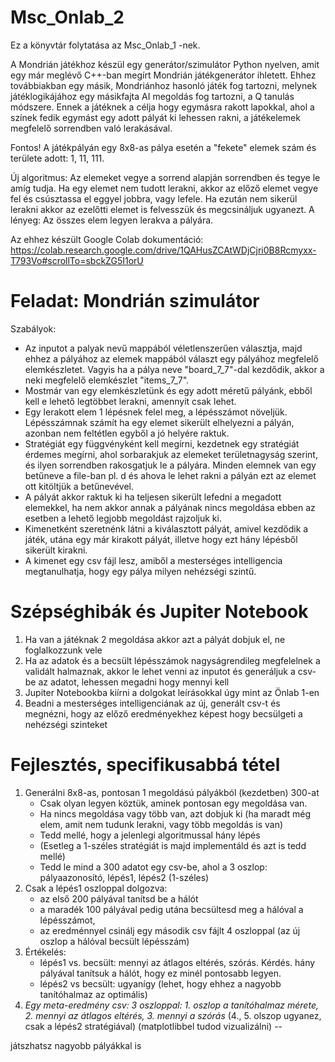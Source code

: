 # Msc_Onlab_2
Ez a könyvtár folytatása az Msc_Onlab_1 -nek. 

A Mondrián játékhoz készül egy generátor/szimulátor Python nyelven, amit egy már meglévő C++-ban megírt Mondrián játékgenerátor ihletett. 
Ehhez továbbiakban egy másik, Mondriánhoz hasonló játék fog tartozni, melynek játéklogikájához egy másikfajta AI megoldás fog tartozni, a Q tanulás módszere. 
Ennek a játéknek a célja hogy egymásra rakott lapokkal, ahol a színek fedik egymást egy adott pályát ki lehessen rakni, a játékelemek megfelelő sorrendben való lerakásával.

Fontos! A játékpályán egy 8x8-as pálya esetén a "fekete" elemek szám és területe adott: 1, 11, 111.

Új algoritmus: Az elemeket vegye a sorrend alapján sorrendben és tegye le amíg tudja. Ha egy elemet nem tudott lerakni, akkor az előző elemet vegye fel és csúsztassa el eggyel jobbra, vagy lefele. Ha ezután nem sikerül lerakni akkor az ezelőtti elemet is felvesszük és megcsináljuk ugyanezt. A lényeg: Az összes elem legyen lerakva a pályára.

Az ehhez készült Google Colab dokumentáció: https://colab.research.google.com/drive/1QAHusZCAtWDjCjri0B8Rcmyxx-T793Vo#scrollTo=sbckZG5I1orU

# Feladat: Mondrián szimulátor

Szabályok:
 - Az inputot a palyak nevű mappából véletlenszerűen választja, majd ehhez a pályához az elemek mappából választ egy pályához megfelelő elemkészletet. Vagyis ha a pálya neve "board_7_7"-dal kezdődik, akkor a neki megfelelő elemkészlet "items_7_7".
 - Mostmár van egy elemkészletünk és egy adott méretű pályánk, ebből kell e lehető legtöbbet lerakni, amennyit csak lehet.
 - Egy lerakott elem 1 lépésnek felel meg, a lépésszámot növeljük. Lépésszámnak számít ha egy elemet sikerült elhelyezni a pályán, azonban nem feltétlen egyből a jó helyére raktuk.
 - Stratégiát egy függvényként kell megírni, kezdetnek egy stratégiát érdemes megírni, ahol sorbarakjuk az elemeket területnagyság szerint, és ilyen sorrendben rakosgatjuk le a pályára. Minden elemnek van egy betűneve a file-ban pl. d és ahova le lehet rakni a pályán ezt az elemet ott kitöltjük a betűnevével.
 - A pályát akkor raktuk ki ha teljesen sikerült lefedni a megadott elemekkel, ha nem akkor annak a pályának nincs megoldása ebben az esetben a lehető legjobb megoldást rajzoljuk ki.
 - Kimenetként szeretnénk látni a kiválasztott pályát, amivel kezdődik a játék, utána egy már kirakott pályát, illetve hogy ezt hány lépésből sikerült kirakni.
 - A kimenet egy csv fájl lesz, amiből a mesterséges intelligencia megtanulhatja, hogy egy pálya milyen nehézségi szintű.
   

# Szépséghibák és Jupiter Notebook

1. Ha van a játéknak 2 megoldása akkor azt a pályát dobjuk el, ne foglalkozzunk vele
2. Ha az adatok és a becsült lépésszámok nagyságrendileg megfelelnek a validált halmaznak, akkor le lehet venni az inputot és generáljuk a csv-be az adatot, lehessen megadni hogy mennyi kell
3. Jupiter Notebookba kiírni a dolgokat leírásokkal úgy mint az Önlab 1-en
4. Beadni a mesterséges intelligenciának az új, generált csv-t és megnézni, hogy az előző eredményekhez képest hogy becsülgeti a nehézségi szinteket

# Fejlesztés, specifikusabbá tétel
1. Generálni 8x8-as, pontosan 1 megoldású pályákból (kezdetben) 300-at
   - Csak olyan legyen köztük, aminek pontosan egy megoldása van.
   - Ha nincs megoldása vagy több van, azt dobjuk ki (ha maradt még elem, amit nem tudunk lerakni, vagy több megoldás is van)
   - Tedd mellé, hogy a jelenlegi algoritmussal hány lépés
   - (Esetleg a 1-széles stratégiát is majd implementáld és azt is tedd mellé)
   - Tedd le mind a 300 adatot egy csv-be, ahol a 3 oszlop: pályaazonosító, lépés1, lépés2 (1-széles)
2. Csak a lépés1 oszloppal dolgozva:
   - az első 200 pályával tanítsd be a hálót
   - a maradék 100 pályával pedig utána becsültesd meg a hálóval a lépésszámot,
   - az eredménnyel csinálj egy második csv fájlt 4 oszloppal (az új oszlop a hálóval becsült lépésszám)
3. Értékelés:
   - lépés1 vs. becsült: mennyi az átlagos eltérés, szórás. Kérdés. hány pályával tanítsuk a hálót, hogy ez minél pontosabb legyen.
   - lépés2 vs becsült: ugyanígy (lehet, hogy ehhez a nagyobb tanítóhalmaz az optimális)
4. *Egy meta-eredmény csv: 3 oszloppal: 1. oszlop a tanítóhalmaz mérete, 2. mennyi az átlagos eltérés, 3. mennyi a szórás* (4., 5. olszop ugyanez, csak a lépés2  stratégiával) (matplotlibbel tudod vizualizálni)
--

játszhatsz nagyobb pályákkal is
